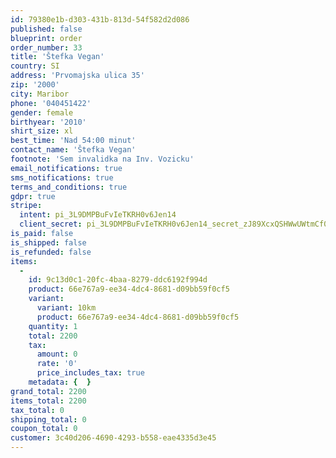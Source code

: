 ```yaml
---
id: 79380e1b-d303-431b-813d-54f582d2d086
published: false
blueprint: order
order_number: 33
title: 'Štefka Vegan'
country: SI
address: 'Prvomajska ulica 35'
zip: '2000'
city: Maribor
phone: '040451422'
gender: female
birthyear: '2010'
shirt_size: xl
best_time: 'Nad 54:00 minut'
contact_name: 'Štefka Vegan'
footnote: 'Sem invalidka na Inv. Vozicku'
email_notifications: true
sms_notifications: true
terms_and_conditions: true
gdpr: true
stripe:
  intent: pi_3L9DMPBuFvIeTKRH0v6Jen14
  client_secret: pi_3L9DMPBuFvIeTKRH0v6Jen14_secret_zJ89XcxQSHWwUWtmCf09OhaTN
is_paid: false
is_shipped: false
is_refunded: false
items:
  -
    id: 9c13d0c1-20fc-4baa-8279-ddc6192f994d
    product: 66e767a9-ee34-4dc4-8681-d09bb59f0cf5
    variant:
      variant: 10km
      product: 66e767a9-ee34-4dc4-8681-d09bb59f0cf5
    quantity: 1
    total: 2200
    tax:
      amount: 0
      rate: '0'
      price_includes_tax: true
    metadata: {  }
grand_total: 2200
items_total: 2200
tax_total: 0
shipping_total: 0
coupon_total: 0
customer: 3c40d206-4690-4293-b558-eae4335d3e45
---
```

